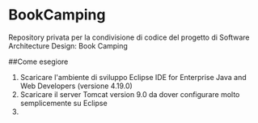 # BookCamping
Repository privata per la condivisione di codice del progetto di Software Architecture Design: Book Camping

##Come esegiore

1) Scaricare l'ambiente di sviluppo Eclipse IDE for Enterprise Java and Web Developers (versione 4.19.0)
2) Scaricare il server Tomcat version 9.0 da dover configurare molto semplicemente su Eclipse
3) 
